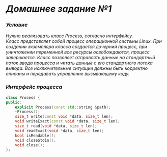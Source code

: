 # *Домашнее задание №1*

### *Условие*
*Нужно реализовать класс Process, согласно интерфейсу.  
Класс представляет собой процесс операционной системы
Linux.*
    *При создании экземпляра класса создается дочерний
процесс, при уничтожении переменной все ресурсы
освобождаются, процесс завершается.
Класс позволяет отправлять данные на стандартный поток
ввода процесса и читать данные с его стандартного потока
вывода.*
    *Все исключительные ситуации должны быть корректно
описаны и передавать управление вызывающему коду.*

### *Интерфейс процесса*

```c++
class Process {  
public:  
    explicit Process(const std::string &path);  
    ~Process();  
    size_t write(const void *data, size_t len);  
    void writeExact(const void *data, size_t len);  
    size_t read(void *data, size_t len);  
    void readExact(void *data, size_t len);  
    bool isReadable();  
    void closeStdin();  
    void close();  
};
```
